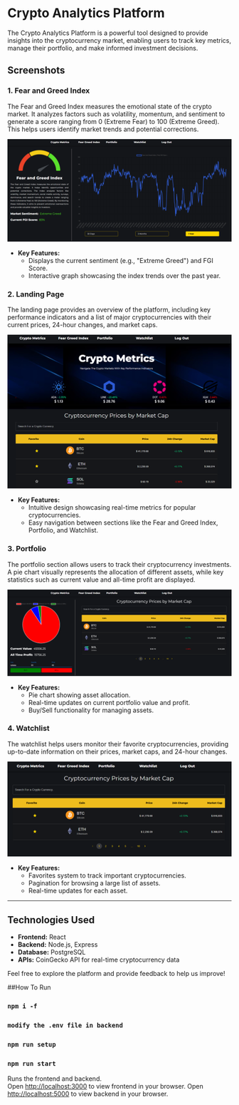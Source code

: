 # Crypto Analytics Platform

The Crypto Analytics Platform is a powerful tool designed to provide insights into the cryptocurrency market, enabling users to track key metrics, manage their portfolio, and make informed investment decisions.

## Screenshots

### 1. Fear and Greed Index

The Fear and Greed Index measures the emotional state of the crypto market. It analyzes factors such as volatility, momentum, and sentiment to generate a score ranging from 0 (Extreme Fear) to 100 (Extreme Greed). This helps users identify market trends and potential corrections.

![Fear and Greed Index](FearAndGreed.png)

- **Key Features:**
  - Displays the current sentiment (e.g., "Extreme Greed") and FGI Score.
  - Interactive graph showcasing the index trends over the past year.

### 2. Landing Page

The landing page provides an overview of the platform, including key performance indicators and a list of major cryptocurrencies with their current prices, 24-hour changes, and market caps.

![Landing Page](LandingPage.png)

- **Key Features:**
  - Intuitive design showcasing real-time metrics for popular cryptocurrencies.
  - Easy navigation between sections like the Fear and Greed Index, Portfolio, and Watchlist.

### 3. Portfolio

The portfolio section allows users to track their cryptocurrency investments. A pie chart visually represents the allocation of different assets, while key statistics such as current value and all-time profit are displayed.

![Portfolio](Portfolio.png)

- **Key Features:**
  - Pie chart showing asset allocation.
  - Real-time updates on current portfolio value and profit.
  - Buy/Sell functionality for managing assets.

### 4. Watchlist

The watchlist helps users monitor their favorite cryptocurrencies, providing up-to-date information on their prices, market caps, and 24-hour changes.

![Watchlist](Watchlist.png)

- **Key Features:**
  - Favorites system to track important cryptocurrencies.
  - Pagination for browsing a large list of assets.
  - Real-time updates for each asset.

---

## Technologies Used
- **Frontend:** React
- **Backend:** Node.js, Express
- **Database:** PostgreSQL
- **APIs:** CoinGecko API for real-time cryptocurrency data

Feel free to explore the platform and provide feedback to help us improve!



##How To Run

### `npm i -f`

### `modify the .env file in backend`

### `npm run setup`

### `npm run start`

Runs the frontend and backend.\
Open [http://localhost:3000](http://localhost:3000) to view frontend in your browser.
Open [http://localhost:5000](http://localhost:5000) to view backend in your browser.


